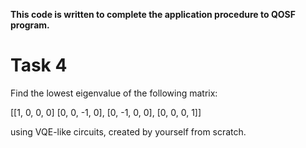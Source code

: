**This code is written to complete the application procedure to QOSF program.**


# Task 4

Find the lowest eigenvalue of the following matrix:

[[1, 0, 0, 0]
  [0, 0, -1, 0],
  [0, -1, 0, 0],
  [0, 0, 0, 1]]

using VQE-like circuits, created by yourself from scratch.
